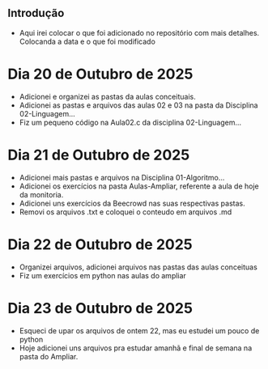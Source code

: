 ## Introdução ##

- Aqui irei colocar o que foi adicionado no repositório com mais detalhes.
Colocanda a data e o que foi modificado

# Dia 20 de Outubro de 2025 #

- Adicionei e organizei as pastas da aulas conceituais.
- Adicionei as pastas e arquivos das aulas 02 e 03 na pasta da Disciplina 02-Linguagem...
- Fiz um pequeno código na Aula02.c da disciplina 02-Linguagem...

# Dia 21 de Outubro de 2025 #

- Adicionei mais pastas e arquivos na Disciplina 01-Algoritmo...
- Adicionei os exercícios na pasta Aulas-Ampliar, referente a aula de hoje da monitoria.
- Adicionei uns exercícios da Beecrowd nas suas respectivas pastas.
- Removi os arquivos .txt e coloquei o conteudo em arquivos .md

# Dia 22 de Outubro de 2025 #

- Organizei arquivos, adicionei arquivos nas pastas das aulas conceituas
- Fiz um exercícios em python nas aulas do ampliar

# Dia 23 de Outubro de 2025 #

- Esqueci de upar os arquivos de ontem 22, mas eu estudei um pouco de python
- Hoje adicionei uns arquivos pra estudar amanhã e final de semana na pasta do Ampliar.
